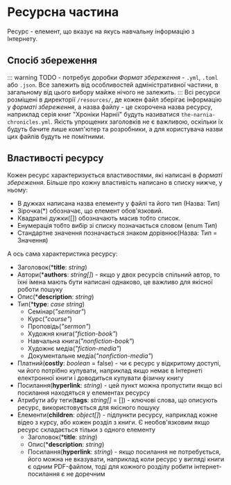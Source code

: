 # Ресурсна частина

Ресурс - елемент, що вказує на якусь навчальну інформацію з Інтернету.

## Спосіб збереження
::: warning TODO - потребує доробки
*Формат збереження* - `.yml`, `.toml` або `.json`. Все залежить від особливостей адміністративної частини, в загальному від цього вибору майже нічого не залежить.
:::
Всі ресурси розміщені в директорії `/resources/`, де кожен файл зберігає інформацію у *форматі збереження*, а назва файлу - це скорочена назва ресурсу, наприклад серія книг "Хроніки Нарнії" будуть називатися `the-narnia-chronicles.yml`.
Якість упрощених заголовків не є важливою, оскільки їх будуть бачите лише комп'ютер та розробники, а для користувача назви цих файлів будуть не помітними.

## Властивості ресурсу
Кожен ресурс характеризується властивостями, які написані в *форматі збереження*.
Більше про кожну властивість написано в списку нижче, у ньому:
- В дужках написана назва елементу у файлі та його тип (Назва: Тип)
- Зірочка(\*) обозначає, що елемент обов'язковий.
- Квадратні дужки([]) обозначають масив тобто список.
- Енумерація тобто вибір зі списку позначається словом (enum Тип)
- Стандартне значення позначається знаком дорівнює(Назва: Тип = Значення)

А ось сама характеристика ресурсу:
- Заголовок(\***title**: *string*)
- Автори(\***authors**: *string[]*) - якщо у двох ресурсів спільний автор, то їхні імена мають бути написані однаково, це важливо для якісної роботи пошуку
- Опис(\***description**: *string*)
- Тип(\***type**: *case string*)
    - Семінар(*"seminar"*)
    - Курс(*"course"*)
    - Проповідь(*"sermon"*)
    - Художня книга(*"fiction-book"*)
    - Навчальна книга(*"nonfiction-book"*)
    - Художнє медіа(*"fiction-media"*)
    - Документальне медіа(*"nonfiction-media"*)
- Платний(**costly**: *boolean* = false) - чи є ресурс у відкритому доступі, чи його потрібно купувати, наприклад якщо немає в Інтернеті електронної книги і доводиться купувати фізичну книгу
- Посилання(**hyperlink**: *string*) - цей пункт можна пропустити якщо всі посилання находяться у елементах ресурсу
- Атрибути абу теги(**tags**: *string[]* = []) - ключові слова, що описують ресурс, використовується для якісного пошуку
- Елементи(**children**: *object[]*) - підпункти ресурсу, наприклад кожне відео з курсу, або кожен розділ з книги. Є необов'язковим якщо ресурс складається тільки з одного елементу
    - Заголовок(\***title**: *string*)
    - Опис(\***description**: *string*)
    - Посилання(**hyperlink**: *string*) - якщо посилання не потребується, його можна не вказувати, наприклад коли ресурс у вигляді книги є одним PDF-файлом, тоді для кожного розділу робити інтернет-посилання є не доречним
